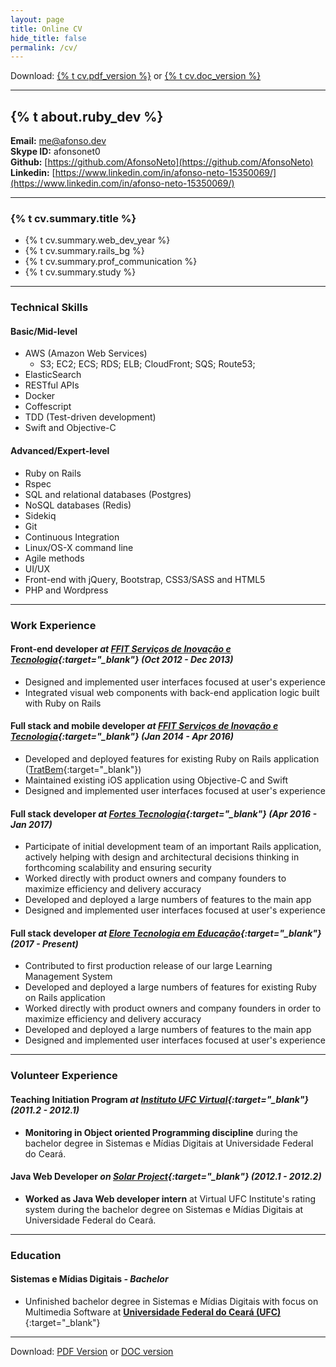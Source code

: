 ```yaml
---
layout: page
title: Online CV
hide_title: false
permalink: /cv/
---
```


Download: [{% t cv.pdf_version %}][cv-pdf] or [{% t cv.doc_version %}][cv-doc]

----

## {% t about.ruby_dev %}
**Email:** [me@afonso.dev](mailto:me@afonso.dev)  
**Skype ID:** afonsonet0  
**Github:** [https://github.com/AfonsoNeto](https://github.com/AfonsoNeto)  
**Linkedin:** [https://www.linkedin.com/in/afonso-neto-15350069/](https://www.linkedin.com/in/afonso-neto-15350069/)  

----

### {% t cv.summary.title %}

* {% t cv.summary.web_dev_year       %}
* {% t cv.summary.rails_bg           %}
* {% t cv.summary.prof_communication %}
* {% t cv.summary.study              %}

----

### Technical Skills

#### Basic/Mid-level
  * AWS (Amazon Web Services)
    * S3; EC2; ECS; RDS; ELB; CloudFront; SQS; Route53;
  * ElasticSearch
  * RESTful APIs
  * Docker
  * Coffescript
  * TDD (Test-driven development)
  * Swift and Objective-C

#### Advanced/Expert-level
  * Ruby on Rails
  * Rspec
  * SQL and relational databases (Postgres)
  * NoSQL databases (Redis)
  * Sidekiq
  * Git
  * Continuous Integration
  * Linux/OS-X command line
  * Agile methods
  * UI/UX
  * Front-end with jQuery, Bootstrap, CSS3/SASS and HTML5
  * PHP and Wordpress

----

### Work Experience

#### Front-end developer *at [FFIT Serviços de Inovação e Tecnologia][ffit-linkedin]{:target="_blank"} (Oct 2012 - Dec 2013)*
  * Designed and implemented user interfaces focused at user's experience
  * Integrated visual web components with back-end application logic built with Ruby on Rails

#### Full stack and mobile developer *at [FFIT Serviços de Inovação e Tecnologia][ffit-linkedin]{:target="_blank"} (Jan 2014 - Apr 2016)*
  * Developed and deployed features for existing Ruby on Rails application ([TratBem](http://tratbem.com/){:target="_blank"})
  * Maintained existing iOS application using Objective-C and Swift
  * Designed and implemented user interfaces focused at user's experience

#### Full stack developer *at [Fortes Tecnologia][fortes]{:target="_blank"} (Apr 2016 - Jan 2017)*
  * Participate of initial development team of an important Rails application, actively helping with design and architectural decisions thinking in forthcoming scalability and ensuring security
  * Worked directly with product owners and company founders to maximize efficiency and delivery accuracy
  * Developed and deployed a large numbers of features to the main app
  * Designed and implemented user interfaces focused at user's experience

#### Full stack developer *at [Elore Tecnologia em Educação][elore]{:target="_blank"} (2017 - Present)*
  * Contributed to first production release of our large Learning Management System
  * Developed and deployed a large numbers of features for existing Ruby on Rails application
  * Worked directly with product owners and company founders in order to maximize efficiency and delivery accuracy
  * Developed and deployed a large numbers of features to the main app
  * Designed and implemented user interfaces focused at user's experience

----

### Volunteer Experience

#### Teaching Initiation Program *at [Instituto UFC Virtual][ufc-virtual]{:target="_blank"} (2011.2 - 2012.1)*
  * **Monitoring in Object oriented Programming discipline** during the bachelor degree in Sistemas e Mídias Digitais at Universidade Federal do Ceará.

#### Java Web Developer *on [Solar Project][solar]{:target="_blank"} (2012.1 - 2012.2)*
  * **Worked as Java Web developer intern** at Virtual UFC Institute's rating system during the bachelor degree on Sistemas e Mídias Digitais at Universidade Federal do Ceará.

----

### Education

#### Sistemas e Mídias Digitais *- Bachelor*
  * Unfinished bachelor degree in Sistemas e Mídias Digitais with focus on Multimedia Software at [**Universidade Federal do Ceará (UFC)**](http://www.smd.ufc.br/pt/sobre-o-curso/){:target="_blank"}

----

Download: [PDF Version][cv-pdf] or [DOC version][cv-doc]

[elore]: https://www.elore.com.br
[solar]: http://solar.virtual.ufc.br/
[fortes]: http://fortestecnologia.com.br
[cv-pdf]: /assets/docs/resume.pdf
[cv-doc]: /assets/docs/resume.docx
[ufc-virtual]: http://portal.virtual.ufc.br/
[ffit-linkedin]: https://www.linkedin.com/company/ffittecnologia